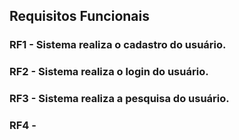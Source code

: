 ## Requisitos Funcionais
### RF1 - Sistema realiza o cadastro do usuário.
### RF2 - Sistema realiza o login do usuário.
### RF3 - Sistema realiza a pesquisa do usuário.
### RF4 - 